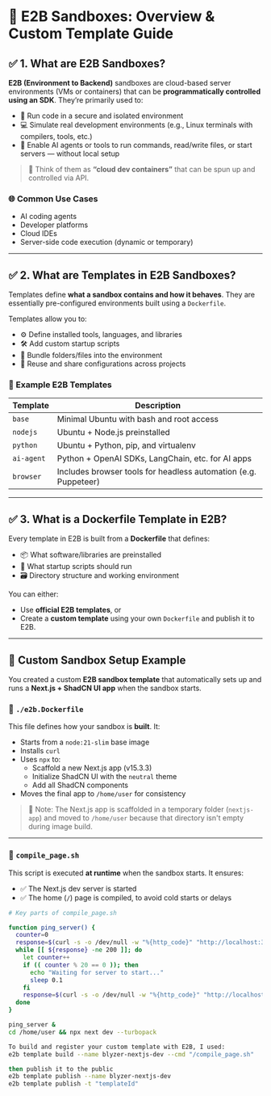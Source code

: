 # 🚀 E2B Sandboxes: Overview & Custom Template Guide

## ✅ 1. What are E2B Sandboxes?

**E2B (Environment to Backend)** sandboxes are cloud-based server environments (VMs or containers) that can be **programmatically controlled using an SDK**. They’re primarily used to:

- 🔐 Run code in a secure and isolated environment
- 💻 Simulate real development environments (e.g., Linux terminals with compilers, tools, etc.)
- 🤖 Enable AI agents or tools to run commands, read/write files, or start servers — without local setup

> 🧠 Think of them as **“cloud dev containers”** that can be spun up and controlled via API.

### 🌐 Common Use Cases
- AI coding agents  
- Developer platforms  
- Cloud IDEs  
- Server-side code execution (dynamic or temporary)

---

## ✅ 2. What are Templates in E2B Sandboxes?

Templates define **what a sandbox contains and how it behaves**. They are essentially pre-configured environments built using a `Dockerfile`.

Templates allow you to:

- ⚙️ Define installed tools, languages, and libraries
- 🛠 Add custom startup scripts
- 📂 Bundle folders/files into the environment
- 🔁 Reuse and share configurations across projects

### 🧩 Example E2B Templates

| Template     | Description                                             |
|--------------|---------------------------------------------------------|
| `base`       | Minimal Ubuntu with bash and root access                |
| `nodejs`     | Ubuntu + Node.js preinstalled                           |
| `python`     | Ubuntu + Python, pip, and virtualenv                    |
| `ai-agent`   | Python + OpenAI SDKs, LangChain, etc. for AI apps       |
| `browser`    | Includes browser tools for headless automation (e.g. Puppeteer) |

---

## ✅ 3. What is a Dockerfile Template in E2B?

Every template in E2B is built from a **Dockerfile** that defines:

- 📦 What software/libraries are preinstalled
- 🔧 What startup scripts should run
- 🗃 Directory structure and working environment

You can either:

- Use **official E2B templates**, or
- Create a **custom template** using your own `Dockerfile` and publish it to E2B.

---

## 🔨 Custom Sandbox Setup Example

You created a custom **E2B sandbox template** that automatically sets up and runs a **Next.js + ShadCN UI app** when the sandbox starts.

### 🔧 `./e2b.Dockerfile`

This file defines how your sandbox is **built**. It:

- Starts from a `node:21-slim` base image
- Installs `curl`
- Uses `npx` to:
  - Scaffold a new Next.js app (v15.3.3)
  - Initialize ShadCN UI with the `neutral` theme
  - Add all ShadCN components
- Moves the final app to `/home/user` for consistency

> 📁 Note: The Next.js app is scaffolded in a temporary folder (`nextjs-app`) and moved to `/home/user` because that directory isn't empty during image build.

---

### 📝 `compile_page.sh`

This script is executed **at runtime** when the sandbox starts. It ensures:

- ✅ The Next.js dev server is started
- ✅ The home (`/`) page is compiled, to avoid cold starts or delays

```bash
# Key parts of compile_page.sh

function ping_server() {
  counter=0
  response=$(curl -s -o /dev/null -w "%{http_code}" "http://localhost:3000")
  while [[ ${response} -ne 200 ]]; do
    let counter++
    if (( counter % 20 == 0 )); then
      echo "Waiting for server to start..."
      sleep 0.1
    fi
    response=$(curl -s -o /dev/null -w "%{http_code}" "http://localhost:3000")
  done
}

ping_server &
cd /home/user && npx next dev --turbopack

To build and register your custom template with E2B, I used:
e2b template build --name blyzer-nextjs-dev --cmd "/compile_page.sh"

then publish it to the public
e2b template publish --name blyzer-nextjs-dev
e2b template publish -t "templateId"
